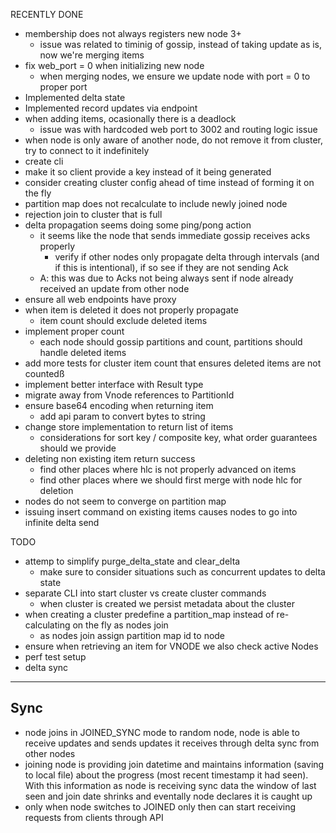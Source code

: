 RECENTLY DONE
* membership does not always registers new node 3+
    - issue was related to timinig of gossip, instead of taking update as is, now we're merging items
* fix web_port = 0 when initializing new node
    - when merging nodes, we ensure we update node with port = 0 to proper port
* Implemented delta state
* Implemented record updates via endpoint
* when adding items, ocasionally there is a deadlock
    - issue was with hardcoded web port to 3002 and routing logic issue
* when node is only aware of another node, do not remove it from cluster, try to connect to it indefinitely
* create cli
* make it so client provide a key instead of it being generated
* consider creating cluster config ahead of time instead of forming it on the fly
* partition map does not recalculate to include newly joined node
* rejection join to cluster that is full
* delta propagation seems doing some ping/pong action
    * it seems like the node that sends immediate gossip receives acks properly
        * verify if other nodes only propagate delta through intervals (and if this is intentional), if so see if they are not sending Ack
    * A: this was due to Acks not being always sent if node already received an update from other node
* ensure all web endpoints have proxy
* when item is deleted it does not properly propagate
    * item count should exclude deleted items
* implement proper count
    * each node should gossip partitions and count, partitions should handle deleted items
* add more tests for cluster item count that ensures deleted items are not countedß
* implement better interface with Result type
* migrate away from Vnode references to PartitionId
* ensure base64 encoding when returning item
    * add api param to convert bytes to string
* change store implementation to return list of items
    * considerations for sort key / composite key, what order guarantees should we provide
* deleting non existing item return success
    * find other places where hlc is not properly advanced on items
    * find other places where we should first merge with node hlc for deletion 
* nodes do not seem to converge on partition map
* issuing insert command on existing items causes nodes to go into infinite delta send

TODO
* attemp to simplify purge_delta_state and clear_delta
    * make sure to consider situations such as concurrent updates to delta state
* separate CLI into start cluster vs create cluster commands
    * when cluster is created we persist metadata about the cluster
* when creating a cluster predefine a partition_map instead of re-calculating on the fly as nodes join
    * as nodes join assign partition map id to node
* ensure when retrieving an item for VNODE we also check active Nodes 
* perf test setup
* delta sync


-----
## Sync

* node joins in JOINED_SYNC mode to random node, node is able to receive updates and sends updates it receives through delta sync from other nodes
* joining node is providing join datetime and maintains information (saving to local file) about the progress (most recent timestamp it had seen). With this information as node is receiving sync data the window of last seen and join date shrinks and eventally node declares it is caught up
* only when node switches to JOINED only then can start receiving requests from clients through API

